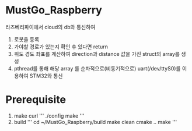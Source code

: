 # MustGo_Raspberry
라즈베리파이에서 cloud의 db와 통신하여 
1. 로봇을 등록
2. 가야할 경로가 있는지 확인 후 있다면 return 
3. 위도 경도 좌표를 계산하여 direction과 distance 값을 가진 struct의 array를 생성
4. pthread를 통해 해당 array 를 순차적으로(비동기적으로) uart(/dev/ttyS0)를 이용하여 STM32와 통신


# Prerequisite
1. make curl
'''
./config
make
'''
2. build
    '''
    cd ~/MustGo_Raspberry/build
    make clean
    cmake ..
    make
    '''